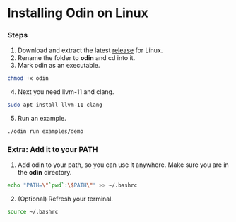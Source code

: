 # Installing Odin on Linux

### Steps
1. Download and extract the latest [release](https://github.com/odin-lang/Odin/releases/latest) for Linux.
2. Rename the folder to **odin** and cd into it.
3. Mark odin as an executable.

```sh
chmod +x odin
```
4. Next you need llvm-11 and clang.

```sh
sudo apt install llvm-11 clang
```
5. Run an example.

```sh
./odin run examples/demo
```

### Extra: Add it to your PATH
1. Add odin to your path, so you can use it anywhere. Make sure you are in the **odin** directory.

```sh
echo "PATH=\"`pwd`:\$PATH\"" >> ~/.bashrc
```
2. (Optional) Refresh your terminal.

```sh
source ~/.bashrc
```